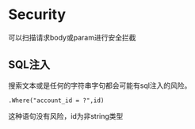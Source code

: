 # Security
可以扫描请求body或param进行安全拦截

## SQL注入

搜索文本或是任何的字符串字句都会可能有sql注入的风险。

```
.Where("account_id = ?",id)
```
这种语句没有风险，id为非string类型

